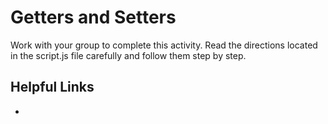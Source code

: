 # Getters and Setters

Work with your group to complete this activity. Read the directions located in the script.js file carefully and follow them step by step.

## Helpful Links

- []()
